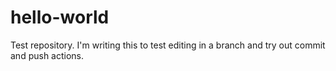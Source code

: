 # hello-world
Test repository.
I'm writing this to test editing in a branch and try out commit and push actions.
